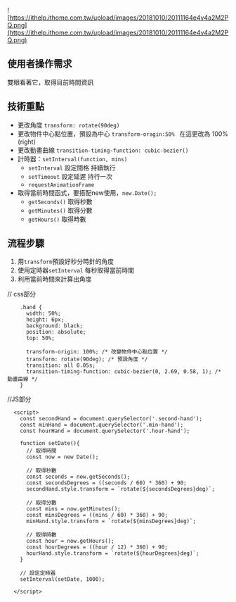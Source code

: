 ![https://ithelp.ithome.com.tw/upload/images/20181010/20111164e4v4a2M2PQ.png](https://ithelp.ithome.com.tw/upload/images/20181010/20111164e4v4a2M2PQ.png)
## 使用者操作需求
雙眼看著它，取得目前時間資訊

## 技術重點
* 更改角度 `transform: rotate(90deg)`
* 更改物件中心點位置，預設為中心 `transform-oragin:50% ` 在這更改為 100%(right)
* 更改動畫曲線 `transition-timing-function: cubic-bezier()`
* 計時器：`setInterval(function, mins)`
    * `setInterval` 設定間格 持續執行
    * `setTimeout` 設定延遲 持行一次
    * `requestAnimationFrame` 
* 取得當前時間函式，要搭配new使用，`new.Date();`
    * `getSeconds()` 取得秒數
    * `getMinutes()` 取得分數
    * `getHours()` 取得時數

## 流程步驟
1. 用`transform`預設好秒分時針的角度
2. 使用定時器`setInterval` 每秒取得當前時間
3. 利用當前時間來計算出角度

// css部分
```
    .hand {
      width: 50%;
      height: 6px;
      background: black;
      position: absolute;
      top: 50%;

      transform-origin: 100%; /* 改變物件中心點位置 */
      transform: rotate(90deg); /* 預設角度 */
      transition: all 0.05s;
      transition-timing-function: cubic-bezier(0, 2.69, 0.58, 1); /* 動畫曲線 */
    }
```

//JS部分
```
  <script>
    const secondHand = document.querySelector('.second-hand');
    const minHand = document.querySelector('.min-hand');
    const hourHand = document.querySelector('.hour-hand');

    function setDate(){
      // 取得時間
      const now = new Date();
      
      // 取得秒數
      const seconds = now.getSeconds();
      const secondsDegrees = ((seconds / 60) * 360) + 90;
      secondHand.style.transform = `rotate(${secondsDegrees}deg)`;
      
      // 取得分數
      const mins = now.getMinutes();
      const minsDegrees = ((mins / 60) * 360) + 90;
      minHand.style.transform = `rotate(${minsDegrees}deg)`;
      
      // 取得時數
      const hour = now.getHours();
      const hourDegrees = ((hour / 12) * 360) + 90;
      hourHand.style.transform = `rotate(${hourDegrees}deg)`;
    }

    // 設定定時器
    setInterval(setDate, 1000);

  </script>
```